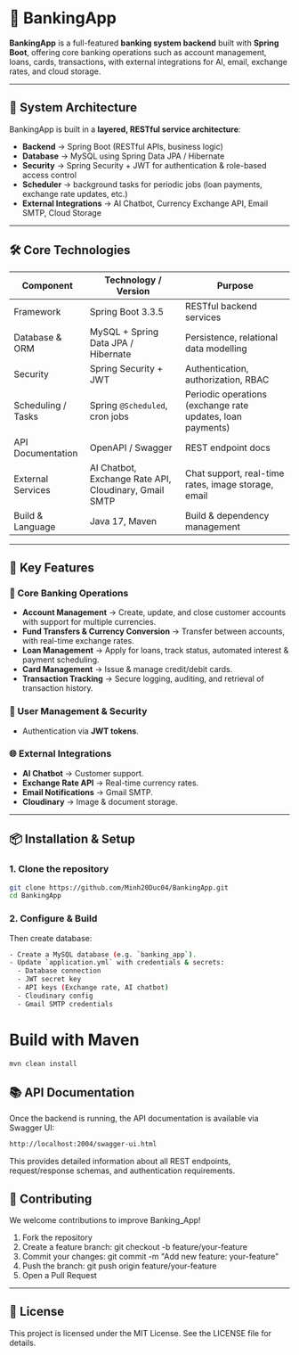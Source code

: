 # 🏦 BankingApp

**BankingApp** is a full-featured **banking system backend** built with **Spring Boot**, offering core banking operations such as account management, loans, cards, transactions, with external integrations for AI, email, exchange rates, and cloud storage.  

---

## 🚀 System Architecture

BankingApp is built in a **layered, RESTful service architecture**:

- **Backend** → Spring Boot (RESTful APIs, business logic)  
- **Database** → MySQL using Spring Data JPA / Hibernate  
- **Security** → Spring Security + JWT for authentication & role-based access control  
- **Scheduler** → background tasks for periodic jobs (loan payments, exchange rate updates, etc.)  
- **External Integrations** → AI Chatbot, Currency Exchange API, Email SMTP, Cloud Storage  

---

## 🛠️ Core Technologies

| Component             | Technology / Version            | Purpose |
|-----------------------|----------------------------------|---------|
| Framework             | Spring Boot 3.3.5               | RESTful backend services |
| Database & ORM        | MySQL + Spring Data JPA / Hibernate | Persistence, relational data modelling |
| Security              | Spring Security + JWT           | Authentication, authorization, RBAC |
| Scheduling / Tasks    | Spring `@Scheduled`, cron jobs  | Periodic operations (exchange rate updates, loan payments) |
| API Documentation     | OpenAPI / Swagger               | REST endpoint docs |
| External Services     | AI Chatbot, Exchange Rate API, Cloudinary, Gmail SMTP | Chat support, real-time rates, image storage, email |
| Build & Language      | Java 17, Maven                  | Build & dependency management |

---

## 🧩 Key Features

### 🏦 Core Banking Operations
- **Account Management** → Create, update, and close customer accounts with support for multiple currencies.  
- **Fund Transfers & Currency Conversion** → Transfer between accounts, with real-time exchange rates.  
- **Loan Management** → Apply for loans, track status, automated interest & payment scheduling.  
- **Card Management** → Issue & manage credit/debit cards.  
- **Transaction Tracking** → Secure logging, auditing, and retrieval of transaction history.  

### 🔐 User Management & Security
- Authentication via **JWT tokens**.  

### 🌐 External Integrations
- **AI Chatbot** → Customer support.  
- **Exchange Rate API** → Real-time currency rates.  
- **Email Notifications** → Gmail SMTP.  
- **Cloudinary** → Image & document storage.  

---

## 📦 Installation & Setup

### 1. Clone the repository
```bash
git clone https://github.com/Minh20Duc04/BankingApp.git
cd BankingApp
```

### 2. Configure & Build
Then create database: 
```bash
- Create a MySQL database (e.g. `banking_app`).
- Update `application.yml` with credentials & secrets:
  - Database connection
  - JWT secret key
  - API keys (Exchange rate, AI chatbot)
  - Cloudinary config
  - Gmail SMTP credentials
```
# Build with Maven
```bash
mvn clean install
```
## 📚 API Documentation
Once the backend is running, the API documentation is available via Swagger UI:
```bash
http://localhost:2004/swagger-ui.html
```
This provides detailed information about all REST endpoints, request/response schemas, and authentication requirements.

## 🤝 Contributing
We welcome contributions to improve Banking_App!

1. Fork the repository
2. Create a feature branch:
   git checkout -b feature/your-feature
3. Commit your changes:
   git commit -m "Add new feature: your-feature"
4. Push the branch:
   git push origin feature/your-feature
5. Open a Pull Request

---

## 📄 License
This project is licensed under the MIT License.
See the LICENSE file for details.

